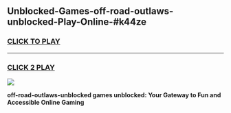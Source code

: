 
## Unblocked-Games-off-road-outlaws-unblocked-Play-Online-#k44ze
<h3>
<a href="https://premium.freeplayer.one?title=off-road-outlaws-unblocked&ref=27F">CLICK TO PLAY</a></h3>
<hr>

<h3>
<a href="https://premium.freeplayer.one?title=off-road-outlaws-unblocked&ref=27F">CLICK 2 PLAY</a>
  
</h3>

<a href="https://premium.freeplayer.one?title=off-road-outlaws-unblocked&ref=27F"><img src="https://clearcache.store/games.png"></a>


**off-road-outlaws-unblocked games unblocked: Your Gateway to Fun and Accessible Online Gaming**
